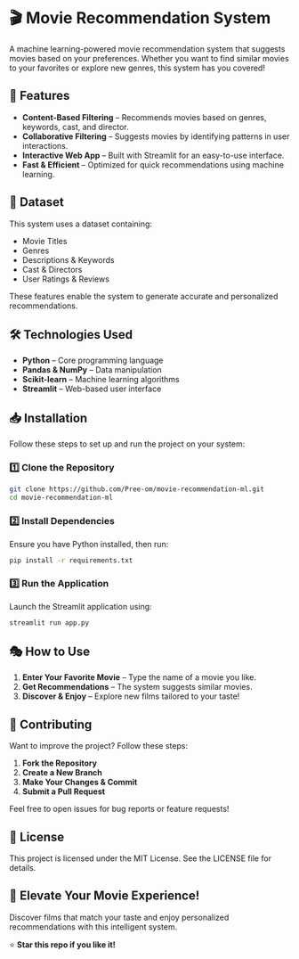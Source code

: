 # 🎬 Movie Recommendation System

A machine learning-powered movie recommendation system that suggests movies based on your preferences. Whether you want to find similar movies to your favorites or explore new genres, this system has you covered!

## 🚀 Features
- **Content-Based Filtering** – Recommends movies based on genres, keywords, cast, and director.
- **Collaborative Filtering** – Suggests movies by identifying patterns in user interactions.
- **Interactive Web App** – Built with Streamlit for an easy-to-use interface.
- **Fast & Efficient** – Optimized for quick recommendations using machine learning.

## 📂 Dataset
This system uses a dataset containing:
- Movie Titles
- Genres
- Descriptions & Keywords
- Cast & Directors
- User Ratings & Reviews

These features enable the system to generate accurate and personalized recommendations.

## 🛠️ Technologies Used
- **Python** – Core programming language
- **Pandas & NumPy** – Data manipulation
- **Scikit-learn** – Machine learning algorithms
- **Streamlit** – Web-based user interface

## 📥 Installation
Follow these steps to set up and run the project on your system:

### 1️⃣ Clone the Repository
```bash
git clone https://github.com/Pree-om/movie-recommendation-ml.git
cd movie-recommendation-ml
```

### 2️⃣ Install Dependencies
Ensure you have Python installed, then run:
```bash
pip install -r requirements.txt
```

### 3️⃣ Run the Application
Launch the Streamlit application using:
```bash
streamlit run app.py
```

## 🎭 How to Use
1. **Enter Your Favorite Movie** – Type the name of a movie you like.
2. **Get Recommendations** – The system suggests similar movies.
3. **Discover & Enjoy** – Explore new films tailored to your taste!

## 🤝 Contributing
Want to improve the project? Follow these steps:
1. **Fork the Repository**
2. **Create a New Branch**
3. **Make Your Changes & Commit**
4. **Submit a Pull Request**

Feel free to open issues for bug reports or feature requests!

## 📜 License
This project is licensed under the MIT License. See the LICENSE file for details.

## 🎥 Elevate Your Movie Experience!
Discover films that match your taste and enjoy personalized recommendations with this intelligent system.

⭐ **Star this repo if you like it!**
